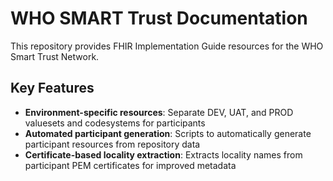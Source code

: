 # WHO SMART Trust Documentation

This repository provides FHIR Implementation Guide resources for the WHO Smart Trust Network.

## Key Features

- **Environment-specific resources**: Separate DEV, UAT, and PROD valuesets and codesystems for participants
- **Automated participant generation**: Scripts to automatically generate participant resources from repository data
- **Certificate-based locality extraction**: Extracts locality names from participant PEM certificates for improved metadata